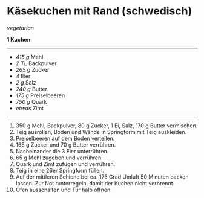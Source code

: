 # Käsekuchen mit Rand (schwedisch)

*vegetarian*

**1 Kuchen**

---

- *415 g* Mehl
- *2 TL* Backpulver
- *265 g* Zucker
- *4* Eier
- *2 g* Salz
- *240 g* Butter
- *175 g* Preiselbeeren
- *750 g* Quark
- *etwas* Zimt

---

1. 350 g Mehl, Backpulver, 80 g Zucker, 1 Ei, Salz, 170 g Butter vermischen.
2. Teig ausrollen, Boden und Wände in Springform mit Teig auskleiden.
3. Preiselbeeren auf dem Boden verteilen.
4. 165 g Zucker und 70 g Butter verrühren.
5. Nacheinander die 3 Eier unterrühren.
6. 65 g Mehl zugeben und verrühren.
7. Quark und Zimt zufügen und verrühren.
8. Teig in eine 26er Springform füllen.
9. Auf der mittleren Schiene bei ca. 175 Grad Umluft 50 Minuten backen lassen. Zur Not runterregeln, damit der Kuchen nicht verbrennt.
10. Ofen ausschalten und Tür halb öffnen.
